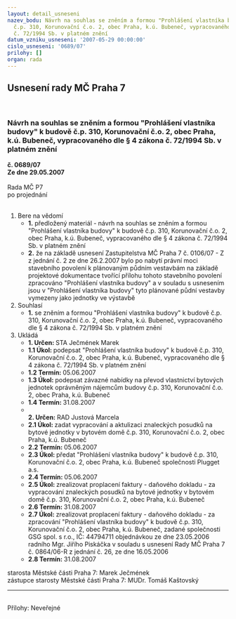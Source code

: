 ```yaml
---
layout: detail_usneseni
nazev_bodu: Návrh na souhlas se zněním a formou "Prohlášení vlastníka budovy" k budově
  č.p. 310, Korunovační č.o. 2, obec Praha, k.ú. Bubeneč, vypracovaného dle § 4 zákona
  č. 72/1994 Sb. v platném znění
datum_vzniku_usneseni: '2007-05-29 00:00:00'
cislo_usneseni: '0689/07'
prilohy: []
organ: rada
---
```

<div id="ucUsn_pList" class="usn">
	<span><h2>Usnesení rady MČ Praha 7 </h2>
<br></span><div class="standBody">
<span><h3>Návrh na souhlas se zněním a formou "Prohlášení vlastníka budovy" k budově č.p. 310, Korunovační č.o. 2, obec Praha, k.ú. Bubeneč, vypracovaného dle § 4 zákona č. 72/1994 Sb. v platném znění</h3></span><div class="center">
		<strong>č. 0689/07</strong><br>
	</div>
<div class="center">
		<strong>Ze dne 29.05.2007</strong><br><br>
	</div>Rada MČ P7<br> po projednání<br><br><ol>
<li>Bere na vědomí<ul>
<li>
<strong>1.</strong> předložený materiál - návrh na souhlas se zněním a formou "Prohlášení vlastníka budovy" k budově č.p. 310, Korunovační č.o. 2, obec Praha, k.ú. Bubeneč, vypracovaného dle § 4 zákona č. 72/1994 Sb. v platném znění</li>
<li>
<strong>2.</strong> že na základě usnesení Zastupitelstva MČ Praha 7 č. 0106/07 - Z z jednání č. 2 ze dne 26.2.2007 bylo po nabytí právní moci stavebního povolení k plánovaným půdním vestavbám na základě projektové dokumentace tvořící přílohu tohoto stavebního povolení zpracováno "Prohlášení vlastníka budovy" a v souladu s usnesením jsou v "Prohlášení vlastníka budovy" tyto plánované půdní vestavby vymezeny jako jednotky ve výstavbě</li>
</ul>
</li>
<li>Souhlasí<ul><li>
<strong>1.</strong> se zněním a formou "Prohlášení vlastníka budovy" k budově č.p. 310, Korunovační č.o. 2, obec Praha, k.ú. Bubeneč, vypracovaného dle § 4 zákona č. 72/1994 Sb. v platném znění       </li></ul>
</li>
<li>Ukládá<ul>
<li>
<strong>1. Určen: </strong>STA Ječmének Marek</li>
<li>
<strong>1.1 Úkol: </strong>podepsat "Prohlášení vlastníka budovy" k budově č.p. 310, Korunovační č.o. 2, obec Praha, k.ú. Bubeneč, vypracovaného dle § 4 zákona č. 72/1994 Sb. v platném znění</li>
<li>
<strong>1.2 Termín: </strong>05.06.2007</li>
<li>
<strong>1.3 Úkol: </strong>podepsat závazné nabídky na převod vlastnictví bytových jednotek oprávněným nájemcům budovy č.p. 310, Korunovační č.o. 2, obec Praha, k.ú. Bubeneč</li>
<li>
<strong>1.4 Termín: </strong>31.08.2007</li>
<li>
<strong><br>2. Určen: </strong>RAD Justová Marcela</li>
<li>
<strong>2.1 Úkol: </strong>zadat vypracování a aktulizaci znaleckých posudků na bytové jednotky v bytovém domě č.p. 310, Korunovační č.o. 2, obec Praha, k.ú. Bubeneč</li>
<li>
<strong>2.2 Termín: </strong>05.06.2007</li>
<li>
<strong>2.3 Úkol: </strong>předat "Prohlášení vlastníka budovy" k budově č.p. 310, Korunovační č.o. 2, obec Praha, k.ú. Bubeneč společnosti Plugget a.s.</li>
<li>
<strong>2.4 Termín: </strong>05.06.2007</li>
<li>
<strong>2.5 Úkol: </strong>zrealizovat proplacení faktury - daňového dokladu - za vypracování znaleckých posudků na bytové jednotky v bytovém domě č.p. 310, Korunovační č.o. 2, obec Praha, k.ú. Bubeneč</li>
<li>
<strong>2.6 Termín: </strong>31.08.2007</li>
<li>
<strong>2.7 Úkol: </strong>zrealizovat proplacení faktury - daňového dokladu - za zpracování "Prohlášení vlastníka budovy" k budově č.p. 310, Korunovační č.o. 2, obec Praha, k.ú. Bubeneč, zadané společnosti GSG spol. s r.o., IČ: 44794711 objednávkou ze dne  23.05.2006 radního Mgr. Jiřího Piskáčka v souladu s usnesení Rady MČ Praha 7 č. 0864/06-R z jednání č. 26, ze dne 16.05.2006</li>
<li>
<strong>2.8 Termín: </strong>31.08.2007</li>
</ul>
</li>
</ol>starosta Městské části Praha 7: Marek Ječmének<br>zástupce starosty Městské části Praha 7: MUDr. Tomáš Kaštovský <hr>
<br>Přílohy: Neveřejné</div>
</div>